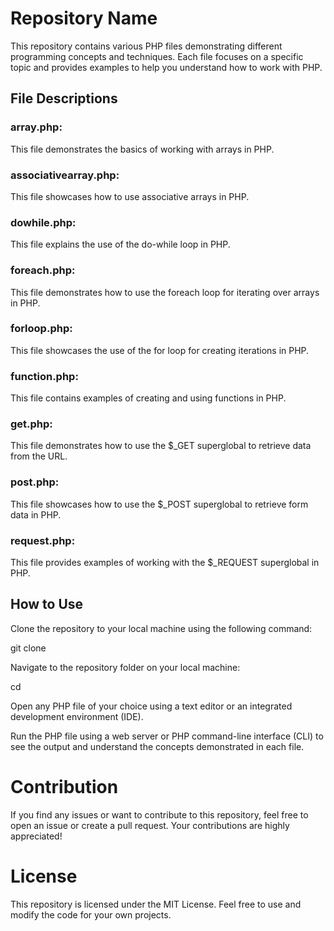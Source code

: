 
<h1>Repository Name</h1>

This repository contains various PHP files demonstrating different programming concepts and techniques. Each file focuses on a specific topic and provides examples to help you understand how to work with PHP.

<h2>File Descriptions</h2>

<h3>array.php:</h3> This file demonstrates the basics of working with arrays in PHP.

<h3>associativearray.php:</h3> This file showcases how to use associative arrays in PHP.

<h3>dowhile.php:</h3> This file explains the use of the do-while loop in PHP.

<h3>foreach.php:</h3> This file demonstrates how to use the foreach loop for iterating over arrays in PHP.

<h3>forloop.php:</h3> This file showcases the use of the for loop for creating iterations in PHP.

<h3>function.php:</h3> This file contains examples of creating and using functions in PHP.

<h3>get.php:</h3> This file demonstrates how to use the $_GET superglobal to retrieve data from the URL.

<h3>post.php:</h3> This file showcases how to use the $_POST superglobal to retrieve form data in PHP.

<h3>request.php:</h3> This file provides examples of working with the $_REQUEST superglobal in PHP.

<h2>How to Use</h2>

Clone the repository to your local machine using the following command:

git clone <repository-url>

Navigate to the repository folder on your local machine:


cd <repository-folder>

Open any PHP file of your choice using a text editor or an integrated development environment (IDE).

Run the PHP file using a web server or PHP command-line interface (CLI) to see the output and understand the concepts demonstrated in each file.

<h1>Contribution</h1>

If you find any issues or want to contribute to this repository, feel free to open an issue or create a pull request. Your contributions are highly appreciated!

<h1>License</h1>

This repository is licensed under the MIT License. Feel free to use and modify the code for your own projects.
